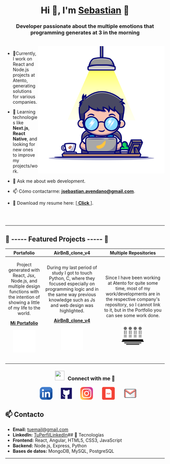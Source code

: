 <h1 align="center">Hi 👊, I'm <a href="https://100rabhcsmc.github.io/Me.io/" target="blank">
Sebastian</a> 👊</h1>

<h3 align="center">Developer passionate about the multiple emotions that programming generates at 3 in the morning</h3>

<br/>
<a target="_blank" align="center">
  <img src="./assets/harry.png" alt="yo version harry potter" width="400" height="400" align="right">
</a>

- 🔭Currently, I work on React and Node.js projects at Atento, generating solutions for various companies.

- 🌱 Learning technologies like **Next.js**, **React Native**, and looking for new ones to improve my projects/work.

- 💬 Ask me about web development.

- 📫 Cómo contactarme: **jsebastian.avendano@gmail.com**.

- 📄 Download my resume here: [[ **Click** ](https://github.com/AvendanoisPepe/AvendanoisPepe/tree/main/assets/ingles.pdf)].

<br><br>

---

## 🌟 ----- Featured Projects ----- 🌟

| Portafolio | AirBnB_clone_v4 | Multiple Repositories |
| ----------- | ----------- | ----------- |
| <p align="center">Project generated with React, Jsx, Node.js, and multiple design functions with the intention of showing a little of my life to the world. </p> <p align="center">**[Mi Portafolio](https://github.com/AvendanoisPepe/portafolio)**</p> <p  align="center"><img align="center" src="./assets/portafolio.png" alt="yo version harry potter" width="70" height="70"></p> <br>| <p align="center">During my last period of study I got to touch Python, C, where they focused especially on programming logic and in the same way previous knowledge such as Js and web design was highlighted.</p> <p align="center">**[AirBnB_clone_v4](https://github.com/AvendanoisPepe/AirBnB_clone_v4)**</p> <p  align="center"><img align="center" src="./assets/airbnb.png" alt="yo version harry potter" width="70" height="70"></p> <br>| <p align="center">Since I have been working at Atento for quite some time, most of my work/developments are in the respective company's repository, so I cannot link to it, but in the Portfolio you can see some work done.</p> <p  align="center"><img align="center" src="./assets/repo.png" alt="yo version harry potter" width="70" height="70"></p> |

<p align="center">
<h3 align="center" > <img src="https://media.giphy.com/media/iY8CRBdQXODJSCERIr/giphy.gif" width="30" height="30" style="margin-right: 10px;">Connect with me 🤝 </h3>
 <div align="center"  class="icons-social" style="margin-left: 10px;">
        <a style="margin-left: 10px;"  target="_blank" href="https://www.linkedin.com/in/sebastian-aven/">
			<img src="./assets/llinkedin.png" width="40" height="40"></a>
        <a style="margin-left: 20px;" target="_blank" href="https://github.com/AvendanoisPepe">
		<img src="./assets/git.png" width="40" height="40"></a>
        <a style="margin-left: 20px;" target="_blank" href="https://www.instagram.com/sebastian_gonzalez.123/">
			<img src="./assets/instagram.png" width="40" height="40"></a>
		<a style="margin-left: 25px;" target="_blank" href="https://github.com/AvendanoisPepe/AvendanoisPepe/tree/main/assets/ingles.pdf">
					<img src="./assets/pdf.png" width="40" height="40"></a>
	 <a style="margin-left: 25px;" target="_blank" href="jsebastian.avendano@gmail.com">
					<img src="./assets/email.png" width="40" height="40"></a>
      </div>

</p>

## 📫 Contacto
- **Email:** tuemail@gmail.com
- **LinkedIn:** [TuPerfilLinkedIn](https://www.linkedin.com/in/sebastian-aven/)## 🚀 Tecnologías
- **Frontend:** React, Angular, HTML5, CSS3, JavaScript
- **Backend:** Node.js, Express, Python
- **Bases de datos:** MongoDB, MySQL, PostgreSQL

---
